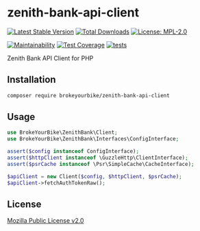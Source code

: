# zenith-bank-api-client

[![Latest Stable Version](https://img.shields.io/github/v/release/brokeyourbike/zenith-bank-api-client-php)](https://github.com/brokeyourbike/zenith-bank-api-client-php/releases)
[![Total Downloads](https://poser.pugx.org/brokeyourbike/zenith-bank-api-client/downloads)](https://packagist.org/packages/brokeyourbike/zenith-bank-api-client)
[![License: MPL-2.0](https://img.shields.io/badge/license-MPL--2.0-purple.svg)](https://github.com/brokeyourbike/zenith-bank-api-client-php/blob/main/LICENSE)

[![Maintainability](https://api.codeclimate.com/v1/badges/91df1b66b0b140f8097b/maintainability)](https://codeclimate.com/github/brokeyourbike/zenith-bank-api-client-php/maintainability)
[![Test Coverage](https://api.codeclimate.com/v1/badges/91df1b66b0b140f8097b/test_coverage)](https://codeclimate.com/github/brokeyourbike/zenith-bank-api-client-php/test_coverage)
[![tests](https://github.com/brokeyourbike/zenith-bank-api-client-php/actions/workflows/tests.yml/badge.svg)](https://github.com/brokeyourbike/zenith-bank-api-client-php/actions/workflows/tests.yml)

Zenith Bank API Client for PHP

## Installation

```bash
composer require brokeyourbike/zenith-bank-api-client
```

## Usage

```php
use BrokeYourBike\ZenithBank\Client;
use BrokeYourBike\ZenithBank\Interfaces\ConfigInterface;

assert($config instanceof ConfigInterface);
assert($httpClient instanceof \GuzzleHttp\ClientInterface);
assert($psrCache instanceof \Psr\SimpleCache\CacheInterface);

$apiClient = new Client($config, $httpClient, $psrCache);
$apiClient->fetchAuthTokenRaw();
```

## License
[Mozilla Public License v2.0](https://github.com/brokeyourbike/zenith-bank-api-client-php/blob/main/LICENSE)
